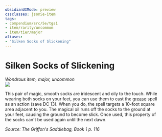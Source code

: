 ```yaml
---
obsidianUIMode: preview
cssclasses: json5e-item
tags:
- compendium/src/5e/tgs1
- item/rarity/uncommon
- item/tier/major
aliases: 
- "Silken Socks of Slickening"
---
```

# Silken Socks of Slickening
*Wondrous item, major, uncommon*  
![](https://raw.githubusercontent.com/TheGiddyLimit/homebrew/master/_img/TGS1/Silken-Socks-of-Slickening.webp#right)  


This pair of magic, smooth socks are iridescent and oily to the touch. While wearing both socks on your feet, you can use them to cast the [grease](compendium/spells/grease.md) spell as an action (save DC 13). When you do, the spell targets a 10-foot square area adjacent to you. The magical oil runs off the socks to the ground at your feet, causing the ground to become slick. Once used, this property of the socks can't be used again until the next dawn.

*Source: The Griffon's Saddlebag, Book 1 p. 116*